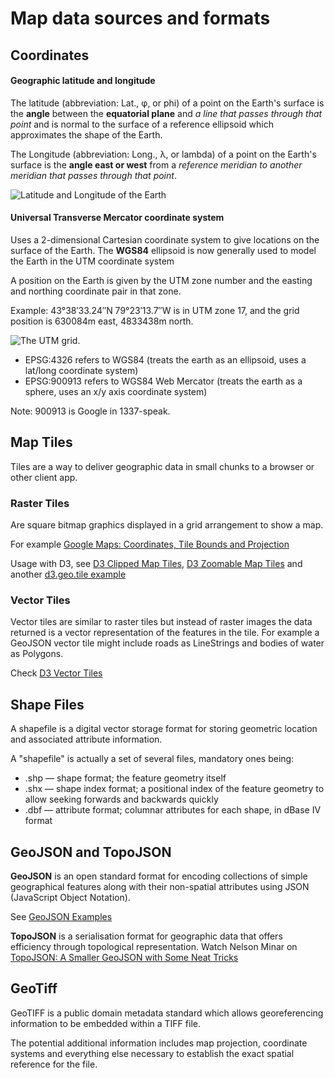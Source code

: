 # Map data sources and formats

## Coordinates

#### Geographic latitude and longitude

The latitude (abbreviation: Lat., φ, or phi) of a point on the Earth's surface is the **angle** between the **equatorial plane** and _a line that passes through that point_ and is normal to the surface of a reference ellipsoid which approximates the shape of the Earth.

The Longitude (abbreviation: Long., λ, or lambda) of a point on the Earth's surface is the **angle east or west** from a _reference meridian to another meridian that passes through that point_. 

![Latitude and Longitude of the Earth](http://upload.wikimedia.org/wikipedia/commons/6/62/Latitude_and_Longitude_of_the_Earth.svg)

#### Universal Transverse Mercator coordinate system

Uses a 2-dimensional Cartesian coordinate system to give locations on the surface of the Earth. The **WGS84** ellipsoid is now generally used to model the Earth in the UTM coordinate system

A position on the Earth is given by the UTM zone number and the easting and northing coordinate pair in that zone.

Example: 43°38′33.24″N 79°23′13.7″W is in UTM zone 17, and the grid position is 630084m east, 4833438m north.

![The UTM grid.](http://upload.wikimedia.org/wikipedia/commons/thumb/e/ed/Utm-zones.jpg/1280px-Utm-zones.jpg)

* EPSG:4326 refers to WGS84 (treats the earth as an ellipsoid, uses a lat/long coordinate system)
* EPSG:900913 refers to WGS84 Web Mercator (treats the earth as a sphere, uses an x/y axis coordinate system)

Note: 900913 is Google in 1337-speak.

## Map Tiles

Tiles are a way to deliver geographic data in small chunks to a browser or other client app. 

### Raster Tiles

Are square bitmap graphics displayed in a grid arrangement to show a map.

For example [Google Maps: Coordinates, Tile Bounds and Projection](http://www.maptiler.org/google-maps-coordinates-tile-bounds-projection/)

Usage with D3, see [D3 Clipped Map Tiles](http://bl.ocks.org/mbostock/4150951), [D3 Zoomable Map Tiles](http://bl.ocks.org/mbostock/4132797) and another [d3.geo.tile example](http://bl.ocks.org/emeeks/6147081) 

### Vector Tiles

Vector tiles are similar to raster tiles but instead of raster images the data returned is a vector representation of the features in the tile. For example a GeoJSON vector tile might include roads as LineStrings and bodies of water as Polygons.

Check [D3 Vector Tiles](http://bl.ocks.org/mbostock/5593150)

## Shape Files

A shapefile is a digital vector storage format for storing geometric location and associated attribute information. 

A "shapefile" is actually a set of several files, mandatory ones being:

* .shp — shape format; the feature geometry itself
* .shx — shape index format; a positional index of the feature geometry to allow seeking forwards and backwards quickly
* .dbf — attribute format; columnar attributes for each shape, in dBase IV format

## GeoJSON and TopoJSON

**GeoJSON** is an open standard format for encoding collections of simple geographical features along with their non-spatial attributes using JSON (JavaScript Object Notation).

See [GeoJSON Examples](http://en.wikipedia.org/wiki/GeoJSON#Example)

**TopoJSON** is a serialisation format for geographic data that offers efficiency through topological representation. Watch Nelson Minar on [TopoJSON: A Smaller GeoJSON with Some Neat Tricks](http://vimeopro.com/openstreetmapus/state-of-the-map-us-2013/video/68099164)

## GeoTiff

GeoTIFF is a public domain metadata standard which allows georeferencing information to be embedded within a TIFF file. 

The potential additional information includes map projection, coordinate systems and everything else necessary to establish the exact spatial reference for the file. 